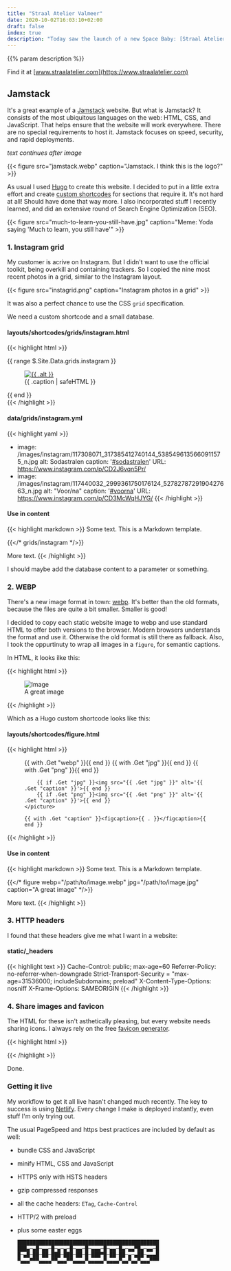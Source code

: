 ```yaml
---
title: "Straal Atelier Valmeer"
date: 2020-10-02T16:03:10+02:00
draft: false
index: true
description: "Today saw the launch of a new Space Baby: [Straal Atelier Valmeer](https://www.straalatelier.com). An online brochure and sales tool for a sandblasting company. I used the Jamstack for it."
---
```


{{% param description %}}

Find it at [www.straalatelier.com](https://www.straalatelier.com)

## Jamstack

It's a great example of a [Jamstack](https://www.jamstack.org) website. But what is Jamstack? It consists of the most ubiquitous languages on the web: HTML, CSS, and JavaScript. That helps ensure that the website will work everywhere. There are no special requirements to host it. Jamstack focuses on speed, security, and rapid deployments.

_text continues after image_

{{< figure src="jamstack.webp" caption="Jamstack. I think this is the logo?" >}}

As usual I used [Hugo](https://gohugo.io) to create this website. I decided to put in a little extra effort and create [custom shortcodes](https://gohugo.io/templates/shortcode-templates/) for sections that require it. It's not hard at all! Should have done that way more. I also incorporated stuff I recently learned, and did an extensive round of Search Engine Optimization (SEO).

{{< figure src="much-to-learn-you-still-have.jpg" caption="Meme: Yoda saying 'Much to learn, you still have'" >}}

### 1. Instagram grid

My customer is acrive on Instagram. But I didn't want to use the official toolkit, being overkill and containing trackers. So I copied the nine most recent photos in a grid, similar to the Instagram layout.

{{< figure src="instagrid.png" caption="Instagram photos in a grid" >}}

It was also a perfect chance to use the CSS `grid` specification.

We need a custom shortcode and a small database.

#### layouts/shortcodes/grids/instagram.html

{{< highlight html >}}
<section class="grid">
  {{ range $.Site.Data.grids.instagram }}
  <figure>
    <a rel="nofollow" href="{{ .URL }}">
      <img loading="lazy" src="{{ .image }}" alt="{{ .alt }} ">
    </a>
    <figcaption>{{ .caption | safeHTML }}</figcaption>
  </figure>
  {{ end }}
</section>{{< /highlight >}}

#### data/grids/instagram.yml

{{< highlight yaml >}}
- image: /images/instagram/117308071_317385412740144_5385496135660911575_n.jpg
  alt: Sodastralen
  caption: '<a rel="nofollow" href="https://www.instagram.com/explore/tags/sodastralen/">#sodastralen</a>'
  URL: https://www.instagram.com/p/CD2J6vqn5Pr/
- image: /images/instagram/117440032_2999361750176124_5278278729190427663_n.jpg
  alt: "Voor/na"
  caption: '<a rel="nofollow" href="https://www.instagram.com/explore/tags/voorna/">#voorna</a>'
  URL: https://www.instagram.com/p/CD3McWqHJYG/
{{< /highlight >}}

#### Use in content

{{< highlight markdown >}}
Some text. This is a Markdown template.

{{</* grids/instagram */>}}

More text.
{{< /highlight >}}

I should maybe add the database content to a parameter or something.

### 2. WEBP

There's a new image format in town: [webp](https://developers.google.com/speed/webp). It's better than the old formats, because the files are quite a bit smaller. Smaller is good!

I decided to copy each static website image to webp and use standard HTML to offer both versions to the browser. Modern browsers understands the format and use it. Otherwise the old format is still there as fallback. Also, I took the oppurtinuty to wrap all images in a `figure`, for semantic captions.

In HTML, it looks ilke this:

{{< highlight html >}}
<figure>
  <picture>
    <source type="image/webp" srcset="/path/to/image.webp">
    <source type="image/jpeg" srcset="/path/to/image.jpg">
    <img src="/path/to/image.jpg" alt="Image">
  </picture>

  <figcaption>A great image</figcaption>
</figure>
{{< /highlight >}}

Which as a Hugo custom shortcode looks like this:

#### layouts/shortcodes/figure.html

{{< highlight html >}}
<figure>
    <picture>
        {{ with .Get "webp" }}<source type="image/webp" srcset="{{ . }}">{{ end }}
        {{ with .Get "jpg" }}<source type="image/jpg" srcset="{{ . }}">{{ end }}
        {{ with .Get "png" }}<source type="image/png" srcset="{{ . }}">{{ end }}

        {{ if .Get "jpg" }}<img src="{{ .Get "jpg" }}" alt='{{ .Get "caption" }}'>{{ end }}
        {{ if .Get "png" }}<img src="{{ .Get "png" }}" alt='{{ .Get "caption" }}'>{{ end }}
    </picture>
    
    {{ with .Get "caption" }}<figcaption>{{ . }}</figcaption>{{ end }}
</figure>
{{< /highlight >}}

#### Use in content

{{< highlight markdown >}}
Some text. This is a Markdown template.

{{</* figure webp="/path/to/image.webp" jpg="/path/to/image.jpg" caption="A great image" */>}}

More text.
{{< /highlight >}}

### 3. HTTP headers

I found that these headers give me what I want in a website:

#### static/_headers

{{< highlight text >}}
Cache-Control: public; max-age=60
Referrer-Policy: no-referrer-when-downgrade
Strict-Transport-Security = "max-age=31536000; includeSubdomains; preload"
X-Content-Type-Options: nosniff
X-Frame-Options: SAMEORIGIN
{{< /highlight >}}

### 4. Share images and favicon

The HTML for these isn't asthetically pleasing, but every website needs sharing icons. I always rely on the free [favicon generator](https://realfavicongenerator.net/). 

{{< highlight html >}}
<link rel="apple-touch-icon" sizes="180x180" href="/apple-touch-icon.png">
<link rel="icon" type="image/png" sizes="32x32" href="/favicon-32x32.png">
<link rel="icon" type="image/png" sizes="16x16" href="/favicon-16x16.png">
<link rel="manifest" href="/site.webmanifest">
<meta name="msapplication-TileColor" content="#b91d47">
<meta name="theme-color" content="#bebcaf">
{{< /highlight >}}

Done.

### Getting it live

My workflow to get it all live hasn't changed much recently. The key to success is using [Netlify](https://www.netlify.com). Every change I make is deployed instantly, even stuff I'm only trying out.

The usual PageSpeed and https best practices are included by default as well:

* bundle CSS and JavaScript
* minify HTML, CSS and JavaScript
* HTTPS only with HSTS headers
* gzip compressed responses
* all the cache headers: `ETag`, `Cache-Control`
* HTTP/2 with preload
* plus some easter eggs

      ██████████████████████████████████████████████
      ███▄─▄█─▄▄─█─▄─▄─█─▄▄─█─▄▄▄─█─▄▄─█▄─▄▄▀█▄─▄▄─█
      █─▄█─██─██─███─███─██─█─███▀█─██─██─▄─▄██─▄▄▄█
      ▀▄▄▄▀▀▀▄▄▄▄▀▀▄▄▄▀▀▄▄▄▄▀▄▄▄▄▄▀▄▄▄▄▀▄▄▀▄▄▀▄▄▄▀▀▀
